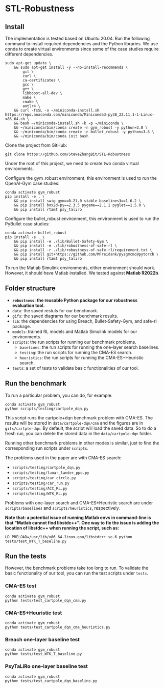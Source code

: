 # STL-Robustness

## Install
The implementation is tested based on Ubuntu 20.04. Run the following command to install required dependencies and the Python libraries. We use conda to create virtual environments since some of the case studies require different dependencies.

```
sudo apt-get update \
    && sudo apt-get install -y --no-install-recommends \
        git \
        curl \
        ca-certificates \
        gcc \
        g++ \
        libboost-all-dev \
        make \
        cmake \
        antlr4 \
    && curl -fsSL -o ~/miniconda-install.sh https://repo.anaconda.com/miniconda/Miniconda3-py38_22.11.1-1-Linux-x86_64.sh \
    && bash ~/miniconda-install.sh -b -p ~/miniconda \
    && ~/miniconda/bin/conda create -n gym_robust -y python=3.8 \
    && ~/miniconda/bin/conda create -n bullet_robust -y python=3.8 \
    && ~/miniconda/bin/conda init bash
```

Clone the project from GitHub:
```
git clone https://github.com/SteveZhangBit/STL-Robustness
```

Under the root of this project, we need to create two conda virtual environments.

Configure the gym_robust environment, this environment is used to run the OpenAI-Gym case studies:
```
conda activate gym_robust
pip install -e . \
    && pip install swig gym==0.21.0 stable-baselines3==1.6.2 \
    && pip install box2d-py==2.3.5 pygame==2.1.2 pyglet==1.5.0 \
    && pip install rtamt psy_taliro
```

Configure the bullet_robust environment, this environment is used to run the PyBullet case studies:
```
conda activate bullet_robust
pip install -e . \
    && pip install -e ./lib/Bullet-Safety-Gym \
    && pip install -e ./lib/robustness-of-safe-rl \
    && pip install -r ./lib/robustness-of-safe-rl/requirement.txt \
    && pip install git+https://github.com/MFreidank/pysgmcmc@pytorch \
    && pip install rtamt psy_taliro
```

To run the Matlab Simulink environments, either environment should work. However, it should have Matlab installed. We tested against **Matlab R2022b**.

## Folder structure
- **`robustness`: the reusable Python package for our robustness evaluation tool.**
- `data`: the saved restuls for our benchmark.
- `gifs`: the saved diagrams for our benchmark results.
- `lib`: the dependencies for using Breach, Bullet-Safety-Gym, and safe-rl package.
- `models`: trained RL models and Matlab Simulink models for our environments.
- `scripts`: the run scripts for running our benchmark problems.
  - `baselines`: the run scripts for running the one-layer search baselines.
  - `testing`: the run scripts for running the CMA-ES search.
  - `heuristics`: the run scripts for running the CMA-ES+Heuristic search.
- `tests`: a set of tests to validate basic functionalities of our tool.

## Run the benchmark
To run a particular problem, you can do, for example:
```
conda activate gym_robust
python scripts/testing/cartpole_dqn.py
```
This script runs the cartpole+dqn benchmark problem with CMA-ES. The results will be stored in `data/cartpole-dqn/cma` and the figures are in `gifs/cartple-dqn`. By default, the script will load the saved data. So to do a fresh run, you can delete the stored data in the `data/cartpole-dqn` folder.

Running other benchmark problems in other modes is similar, just to find the corresponding run scripts under `scripts`.

The problems used in the paper are with CMA-ES search:
- `scripts/testing/cartpole_dqn.py`
- `scripts/testing/lunar_lander_ppo.py`
- `scripts/testing/car_circle.py`
- `scripts/testing/car_run.py`
- `scripts/testing/ACC_RL.py`
- `scripts/testing/WTK_RL.py`

Problems with one-layer search and CMA-ES+Heuristic search are under `scripts/baselines` and `scripts/heuristics`, respectively.

**Note that: a potential issue of running Matlab envs in command-line is that "Matlab cannot find libstdc++". One way to fix the issue is adding the location of libstdc++ when running the script, such as:**
```
LD_PRELOAD=/usr/lib/x86_64-linux-gnu/libstdc++.so.6 python tests/test_WTK_T_baseline.py
```

## Run the tests
However, the benchmark problems take too long to run. To validate the basic functionality of our tool, you can run the test scripts under `tests`.

### CMA-ES test
```
conda activate gym_robust
python tests/test_cartpole_dqn_cma.py
```

### CMA-ES+Heuristic test
```
conda activate gym_robust
python tests/test_cartpole_dqn_cma_heuristics.py
```

### Breach one-layer baseline test
```
conda activate gym_robust
python tests/test_WTK_T_baseline.py
```

### PsyTaLiRo one-layer baseline test
```
conda activate gym_robust
python tests/test_cartpole_dqn_baseline.py
```
